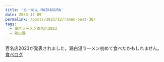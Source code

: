 ```yaml
---
title: 'らーめん MAIKAGURA'
date: 2023-12-09
permalink: /posts/2023/12/ramen-post-36/
tags:
  - 東京ラーメン百名店2023
  - 鶏白湯
---
```


百名店2023が発表されました。鶏白湯ラーメン初めて食べたかもしれません。
[食べログ](https://tabelog.com/tokyo/A1318/A131813/13218425/)

